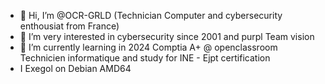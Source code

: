 - 👋 Hi, I’m @OCR-GRLD (Technician Computer and  cybersecurity enthousiat from France)
- 👀 I’m very interested in cybersecurity since 2001 and purpl Team vision
- 🌱 I’m currently learning in 2024 Comptia A+ @ openclassroom Technicien informatique and study for INE - Ejpt certification
- I Exegol on Debian AMD64
<!---
OCR-GRLD/OCR-GRLD is a ✨ special ✨ repository because its `README.md` (this file) appears on your GitHub profile.
You can click the Preview link to take a look at your changes.
--->
